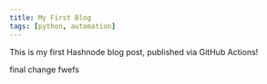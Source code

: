 ```yaml
---
title: My First Blog
tags: [python, automation]
---
```


This is my first Hashnode blog post, published via GitHub Actions! 

final change fwefs

